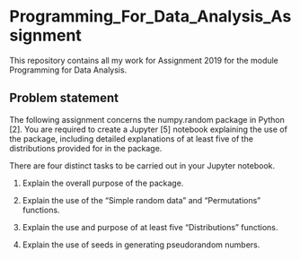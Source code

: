 # Programming_For_Data_Analysis_Assignment

This repository contains all my work for Assignment 2019 for the module Programming for Data Analysis.

## Problem statement

The following assignment concerns the numpy.random package in Python [2]. You are required to create a Jupyter [5] notebook explaining the use of the package, including detailed explanations of at least five of the distributions provided for in the package.

There are four distinct tasks to be carried out in your Jupyter notebook.

1. Explain the overall purpose of the package.

2. Explain the use of the “Simple random data” and “Permutations” functions.

3. Explain the use and purpose of at least five “Distributions” functions.

4. Explain the use of seeds in generating pseudorandom numbers.
